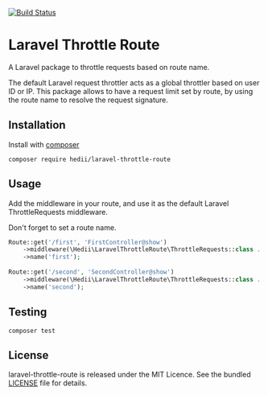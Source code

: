 [![Build Status](https://travis-ci.org/hedii/laravel-throttle-route.svg?branch=master)](https://travis-ci.org/hedii/laravel-throttle-route)

# Laravel Throttle Route

A Laravel package to throttle requests based on route name.

The default Laravel request throttler acts as a global throttler based on user ID or IP. This package allows to have a request limit set by route, by using the route name to resolve the request signature.

## Installation

Install with [composer](https://getcomposer.org/doc/00-intro.md)

```
composer require hedii/laravel-throttle-route
```

## Usage

Add the middleware in your route, and use it as the default Laravel ThrottleRequests middleware.

Don't forget to set a route name.

```php
Route::get('/first', 'FirstController@show')
    ->middleware(\Hedii\LaravelThrottleRoute\ThrottleRequests::class . ':20,1')
    ->name('first');
    
Route::get('/second', 'SecondController@show')
    ->middleware(\Hedii\LaravelThrottleRoute\ThrottleRequests::class . ':60,1')
    ->name('second');
```

## Testing

```
composer test
```

## License
laravel-throttle-route is released under the MIT Licence. See the bundled [LICENSE](https://github.com/hedii/laravel-throttle-route/blob/master/LICENSE.md) file for details.
